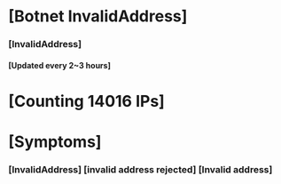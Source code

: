 # [Botnet InvalidAddress]
### [InvalidAddress]
#### [Updated every 2~3 hours]

# [Counting 14016 IPs]

# [Symptoms] 

###   [InvalidAddress] [invalid address rejected] [Invalid address]

